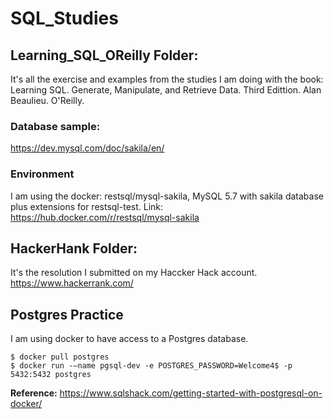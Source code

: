 # SQL_Studies

## Learning_SQL_OReilly Folder:
It's all the exercise and examples from the studies I am doing with the book:
  Learning SQL. Generate, Manipulate, and Retrieve Data. Third Edittion. Alan Beaulieu. O'Reilly.
  
  
### Database sample:
https://dev.mysql.com/doc/sakila/en/

### Environment
I am using the docker: restsql/mysql-sakila, MySQL 5.7 with sakila database plus extensions for restsql-test. Link: https://hub.docker.com/r/restsql/mysql-sakila

## HackerHank Folder:
It's the resolution I submitted on my Haccker Hack account.
  https://www.hackerrank.com/
## Postgres Practice
I am using docker to have access to a Postgres database.
```
$ docker pull postgres
$ docker run -–name pgsql-dev -e POSTGRES_PASSWORD=Welcome4$ -p 5432:5432 postgres
```
**Reference:** https://www.sqlshack.com/getting-started-with-postgresql-on-docker/

